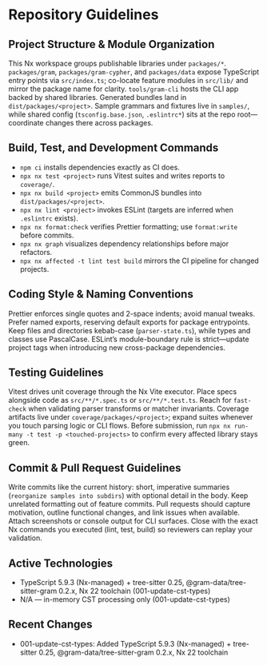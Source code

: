# Repository Guidelines

## Project Structure & Module Organization

This Nx workspace groups publishable libraries under `packages/*`. `packages/gram`, `packages/gram-cypher`, and `packages/data` expose TypeScript entry points via `src/index.ts`; co-locate feature modules in `src/lib/` and mirror the package name for clarity. `tools/gram-cli` hosts the CLI app backed by shared libraries. Generated bundles land in `dist/packages/<project>`. Sample grammars and fixtures live in `samples/`, while shared config (`tsconfig.base.json`, `.eslintrc*`) sits at the repo root—coordinate changes there across packages.

## Build, Test, and Development Commands

- `npm ci` installs dependencies exactly as CI does.
- `npx nx test <project>` runs Vitest suites and writes reports to `coverage/`.
- `npx nx build <project>` emits CommonJS bundles into `dist/packages/<project>`.
- `npx nx lint <project>` invokes ESLint (targets are inferred when `.eslintrc` exists).
- `npx nx format:check` verifies Prettier formatting; use `format:write` before commits.
- `npx nx graph` visualizes dependency relationships before major refactors.
- `npx nx affected -t lint test build` mirrors the CI pipeline for changed projects.

## Coding Style & Naming Conventions

Prettier enforces single quotes and 2-space indents; avoid manual tweaks. Prefer named exports, reserving default exports for package entrypoints. Keep files and directories kebab-case (`parser-state.ts`), while types and classes use PascalCase. ESLint’s module-boundary rule is strict—update project tags when introducing new cross-package dependencies.

## Testing Guidelines

Vitest drives unit coverage through the Nx Vite executor. Place specs alongside code as `src/**/*.spec.ts` or `src/**/*.test.ts`. Reach for `fast-check` when validating parser transforms or matcher invariants. Coverage artifacts live under `coverage/packages/<project>`; expand suites whenever you touch parsing logic or CLI flows. Before submission, run `npx nx run-many -t test -p <touched-projects>` to confirm every affected library stays green.

## Commit & Pull Request Guidelines

Write commits like the current history: short, imperative summaries (`reorganize samples into subdirs`) with optional detail in the body. Keep unrelated formatting out of feature commits. Pull requests should capture motivation, outline functional changes, and link issues when available. Attach screenshots or console output for CLI surfaces. Close with the exact Nx commands you executed (lint, test, build) so reviewers can replay your validation.

## Active Technologies

- TypeScript 5.9.3 (Nx-managed) + tree-sitter 0.25, @gram-data/tree-sitter-gram 0.2.x, Nx 22 toolchain (001-update-cst-types)
- N/A — in-memory CST processing only (001-update-cst-types)

## Recent Changes

- 001-update-cst-types: Added TypeScript 5.9.3 (Nx-managed) + tree-sitter 0.25, @gram-data/tree-sitter-gram 0.2.x, Nx 22 toolchain
